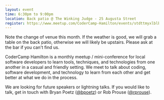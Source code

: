 ```yaml
---
layout: event
time: 6:30pm to 9:00pm
location: Back patio @ The Winking Judge - 25 Augusta Street
register: https://www.meetup.com/CoderCamp-Hamilton/events/stdttmyxlblb/
---
```


Note the change of venue this month. If the weather is good, we will grab a table on the back patio, otherwise we will likely be upstairs. Please ask at the bar if you can't find us.

CoderCamp Hamilton is a monthly meetup / mini-conference for local software developers to learn tools, techniques, and technologies from one another in a casual and friendly setting. We meet to talk about coding, software development, and technology to learn from each other and get better at what we do in the process.

We are looking for future speakers or lightning talks. If you would like to talk, get in touch with Bryan Poetz ([@bpoetz](https://twitter.com/bpoetz)) or Rob Prouse ([@rprouse](https://twitter.com/rprouse)).